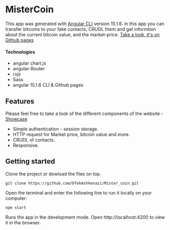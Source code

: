 # MisterCoin

This app was generated with [Angular CLI](https://github.com/angular/angular-cli) version 15.1.6.
in this app you can transfer bitcoins to your fake contacts, CRUDL them and get informtion about the current bitcoin value, and the market-price.
[Take a look, it's on Github pages]( https://ofekashkenazi.github.io/Mister_coin/ "Github pages link")

#### Technologies

- angular chart.js
- angular-Router
- rxjs
- Sass
- angular 15.1.6 CLI & Github pages


## Features
Please feel free to take a look of the different components of the website - [Showcase](#showcase)

- Simple authentication - session storage.
- HTTP request for Market price, bitcoin value and more.
- CRUDL of contacts.
- Responsive.

## Getting started
Clone the project or dowload the files on top.
```
git clone https://github.com/OfekAshkenazi/Mister_coin.git
```
Open the terminal and enter the following line to run it locally on your computer:
```
npm start
```
Runs the app in the development mode.
Open http://localhost:4200 to view it in the browser.
